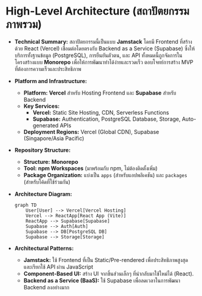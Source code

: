 # High-Level Architecture (สถาปัตยกรรมภาพรวม)

  * **Technical Summary:**
    สถาปัตยกรรมนี้เป็นแบบ **Jamstack** โดยมี Frontend ที่สร้างด้วย React (Vercel) เชื่อมต่อโดยตรงกับ Backend as a Service (Supabase) ซึ่งให้บริการทั้งฐานข้อมูล (PostgreSQL), การยืนยันตัวตน, และ API ทั้งหมดนี้ถูกจัดการในโครงสร้างแบบ **Monorepo** เพื่อให้การพัฒนาทำได้ง่ายและรวดเร็ว ตอบโจทย์การสร้าง MVP ที่ต้องการความเร็วและประสิทธิภาพ

  * **Platform and Infrastructure:**

      * **Platform:** **Vercel** สำหรับ Hosting Frontend และ **Supabase** สำหรับ Backend
      * **Key Services:**
          * **Vercel:** Static Site Hosting, CDN, Serverless Functions
          * **Supabase:** Authentication, PostgreSQL Database, Storage, Auto-generated APIs
      * **Deployment Regions:** Vercel (Global CDN), Supabase (Singapore/Asia Pacific)

  * **Repository Structure:**

      * **Structure:** **Monorepo**
      * **Tool:** **npm Workspaces** (มาพร้อมกับ npm, ไม่ต้องติดตั้งเพิ่ม)
      * **Package Organization:** แบ่งเป็น `apps` (สำหรับแอปพลิเคชัน) และ `packages` (สำหรับโค้ดที่ใช้ร่วมกัน)

  * **Architecture Diagram:**

    ```mermaid
    graph TD
        User[User] --> Vercel[Vercel Hosting]
        Vercel --> ReactApp[React App (Vite)]
        ReactApp --> Supabase[Supabase]
        Supabase --> Auth[Auth]
        Supabase --> DB[PostgreSQL DB]
        Supabase --> Storage[Storage]
    ```

  * **Architectural Patterns:**
      * **Jamstack:** ใช้ Frontend ที่เป็น Static/Pre-rendered เพื่อประสิทธิภาพสูงสุด และเรียกใช้ API ผ่าน JavaScript
      * **Component-Based UI:** สร้าง UI จากชิ้นส่วนเล็กๆ ที่นำกลับมาใช้ใหม่ได้ (React).
      * **Backend as a Service (BaaS):** ใช้ Supabase เพื่อลดเวลาในการพัฒนา Backend ลงอย่างมาก